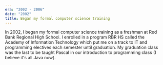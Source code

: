 ```yaml
---
era: "2002 - 2006"
date: "2002"
title: Began my formal computer science training
---
```


In 2002, I began my formal computer science training as a freshman at Red Bank
Regional High School. I enrolled in a program RBR HS called the Academy of
Information Technology which put me on a track to IT and programming electives
each semester until graduation. My graduation class was the last to be taught
Pascal in our introduction to programming class (I believe it's all Java now).
